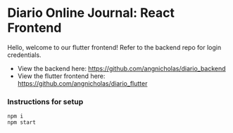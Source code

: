 # Diario Online Journal: React Frontend

Hello, welcome to our flutter frontend! Refer to the backend repo for login credentials.

- View the backend here: https://github.com/angnicholas/diario_backend
- View the flutter frontend here: https://github.com/angnicholas/diario_flutter

### Instructions for setup
```
npm i
npm start
```